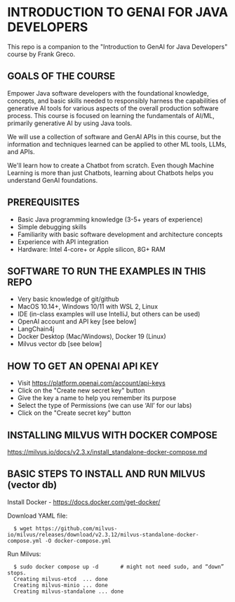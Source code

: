 # INTRODUCTION TO GENAI FOR JAVA DEVELOPERS
This repo is a companion to the "Introduction to GenAI for Java Developers" course by Frank Greco.

## GOALS OF THE COURSE
Empower Java software developers with the foundational knowledge, concepts, and basic skills needed to responsibly 
harness the capabilities of generative AI tools for various aspects of the overall production software process.
This course is focused on learning the fundamentals of AI/ML, primarily generative AI by
using Java tools.

We will use a collection of software and GenAI APIs in this course, but the information and techniques 
learned can be applied to other ML tools, LLMs, and APIs.

We'll learn how to create a Chatbot from scratch. Even though Machine Learning is more than just Chatbots, learning about Chatbots helps you understand GenAI foundations.  


## PREREQUISITES
* Basic Java programming knowledge (3-5+ years of experience)
* Simple debugging skills
* Familiarity with basic software development and architecture concepts
* Experience with API integration
* Hardware: Intel 4-core+ or Apple silicon, 8G+ RAM

## SOFTWARE TO RUN THE EXAMPLES IN THIS REPO
* Very basic knowledge of git/github
* MacOS 10.14+, Windows 10/11 with WSL 2, Linux
* IDE (in-class examples will use IntelliJ, but others can be used)
* OpenAI account and API key [see below]
* LangChain4j
* Docker Desktop (Mac/Windows), Docker 19 (Linux)
* Milvus vector db [see below]

## HOW TO GET AN OPENAI API KEY
* Visit https://platform.openai.com/account/api-keys
* Click on the "Create new secret key" button
* Give the key a name to help you remember its purpose
* Select the type of Permissions (we can use ‘All’ for our labs)
* Click on the  "Create secret key" button

## INSTALLING MILVUS WITH DOCKER COMPOSE
  https://milvus.io/docs/v2.3.x/install_standalone-docker-compose.md

## BASIC STEPS TO INSTALL AND RUN MILVUS (vector db)
  Install Docker - https://docs.docker.com/get-docker/
  
  Download YAML file:
```
  $ wget https://github.com/milvus-io/milvus/releases/download/v2.3.12/milvus-standalone-docker-compose.yml -O docker-compose.yml
``` 
  Run Milvus:  
```
  $ sudo docker compose up -d		# might not need sudo, and “down” stops.
  Creating milvus-etcd  ... done
  Creating milvus-minio ... done
  Creating milvus-standalone ... done
```

